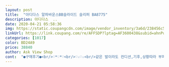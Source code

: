 ```yaml
---
layout: post 
title:  "아디다스 알파바운스BB슬라이드 슬리퍼 BA8775" 
description: 아디다스  ..
date: 2020-04-21 05:58:36 
img: https://static.coupangcdn.com/image/vendor_inventory/3a6d/238456c53b87207bb303f239e01258f5bef3ddbdb625429421d7c1c28e04.jpg 
linkUrl: https://link.coupang.com/re/AFFSDP?lptag=AF3600438&subid=ahnPublicAsk&pageKey=336098865&itemId=1072209644&vendorItemId=70532626683&traceid=V0-113-76817aa41930f6eb 
categories: [1017] 
color: BD24A9 
price: 38840 
author: Ask View Shop 
cont:  "●구매후기●<br/>♡*♡*♡<br/>♡☆♡☆<br/>같은 발이라도 컨디션,기후,상황따라 부피가 예민하게 늘어나거나 줄어들잖아요.<br/><br/>개인적으로 fit플랍보다 더 맘에들어요<br/>공동으로 신자고 샀지만<br/>그다음 장점은 신어봐야만 느낄수 있는 쿠션감 죽입니다.<br/><br/>그래서 신경써서 골랐죠.<br/><br/>그리고 부드럽게 잘 붙네요.<br/><br/>그리고 이쁜 슬리퍼 격에맞게 식구들은 일체 신지않고 딸 전용하기로했습니다.<br/><br/>너무 편하고 간지나네요.<br/><br/>두번째 발등 벌크로.<br/><br/>딸이 신으니 너무  예뻐서 그 케미 존중하기로 했어요.<br/><br/>떼었나 붙이면 되니 편해요.<br/><br/>또 발등이 붓거나 촉촉할때등 갑자기 상황따라 발볼이 뻑뻑한 날도 벌크로가 있으니 좋겠네요.<br/><br/>매우 만족합니다ㅎ<br/>바닥 색깔이 흰색이라 오염에 대한 부담 없지않지만 그래도 색상 이쁜게 너무 좋아요.<br/><br/>발등 부분의 찍찍이로 조절은 가능하나<br/>발바닥 부분이 푹신푹신해서 착용감이 아주 좋습니다<br/>사용하시는게 이쁘게 보입니다ㅎ<br/>슬리퍼 간지나고 튼튼하고 편합니다.<br/><br/>슬리퍼 자체가 디자인이 이뻐서<br/>신발이 갖출수 있는 모든 장점이 이 슬리퍼 안에 있어요.<br/><br/>역시 슬리퍼는 아디다스가 대세인거 같네요.<br/><br/>와.<br/>.<br/>정말 너무너무 폭신하고 편하고 맘에들어요<br/>왜 이제샀나몰라<br/>운동화 230<br/> -235신는데 사이즈도 너무꽉끼지않고 딱이네요<br/>이 슬리퍼 장점은 첫째 간지.<br/><br/>이 슬리퍼는 첫날부터 딸 발에 착감겨 외출나갔습니다.<br/><br/>이거 신고 딸은 일부러 내내 걸었어요.<br/><br/>일단 발등 볼이 넓어 고생인 분들 사이즈 걱정없이 넉넉히 넓이 조절해서 신기 편하고<br/>적당한 탄력 유지하면서 부드럽게 받쳐오는 바닥 쿠션 정말 좋아요.<br/><br/>정말 간지나고 예뻐요.<br/><br/>정말 애착하게 될거 같네요.<br/><br/>제품 자체의 디자인이 제일 이쁘기 떄문에<br/>조절이 무척 간편해요.<br/><br/>찍찍이를 끝까지 붙여서 사용해야<br/>특히 벌크로존이 넓어서 급히 펼쳤다 붙일때 굳이 면적 위아래 맞추려고 신경 쓰지않고 그냥<br/>평소 신으시는 사이즈보다 한사이즈 크게 주문하셔서<br/>한번 사면 은근 오래 신게 되는 슬리퍼.<br/><br/>현관에 두고 가볍게 나갈일 있을때 식구들<br/>♡*♡*♡<br/>♡☆♡☆<br/>같은 발이라도 컨디션,기후,상황따라 부피가 예민하게 늘어나거나 줄어들잖아요.<br/><br/>개인적으로 fit플랍보다 더 맘에들어요<br/>공동으로 신자고 샀지만<br/>그다음 장점은 신어봐야만 느낄수 있는 쿠션감 죽입니다.<br/><br/>그래서 신경써서 골랐죠.<br/><br/>그리고 부드럽게 잘 붙네요.<br/><br/>그리고 이쁜 슬리퍼 격에맞게 식구들은 일체 신지않고 딸 전용하기로했습니다.<br/><br/>너무 편하고 간지나네요.<br/><br/>두번째 발등 벌크로.<br/><br/>딸이 신으니 너무  예뻐서 그 케미 존중하기로 했어요.<br/><br/>떼었나 붙이면 되니 편해요.<br/><br/>또 발등이 붓거나 촉촉할때등 갑자기 상황따라 발볼이 뻑뻑한 날도 벌크로가 있으니 좋겠네요.<br/><br/>매우 만족합니다ㅎ<br/>바닥 색깔이 흰색이라 오염에 대한 부담 없지않지만 그래도 색상 이쁜게 너무 좋아요.<br/><br/>발등 부분의 찍찍이로 조절은 가능하나<br/>발바닥 부분이 푹신푹신해서 착용감이 아주 좋습니다<br/>사용하시는게 이쁘게 보입니다ㅎ<br/>슬리퍼 간지나고 튼튼하고 편합니다.<br/><br/>슬리퍼 자체가 디자인이 이뻐서<br/>신발이 갖출수 있는 모든 장점이 이 슬리퍼 안에 있어요.<br/><br/>역시 슬리퍼는 아디다스가 대세인거 같네요.<br/><br/>와.<br/>.<br/>정말 너무너무 폭신하고 편하고 맘에들어요<br/>왜 이제샀나몰라<br/>운동화 230<br/> -235신는데 사이즈도 너무꽉끼지않고 딱이네요<br/>이 슬리퍼 장점은 첫째 간지.<br/><br/>이 슬리퍼는 첫날부터 딸 발에 착감겨 외출나갔습니다.<br/><br/>이거 신고 딸은 일부러 내내 걸었어요.<br/><br/>일단 발등 볼이 넓어 고생인 분들 사이즈 걱정없이 넉넉히 넓이 조절해서 신기 편하고<br/>적당한 탄력 유지하면서 부드럽게 받쳐오는 바닥 쿠션 정말 좋아요.<br/><br/>정말 간지나고 예뻐요.<br/><br/>정말 애착하게 될거 같네요.<br/><br/>제품 자체의 디자인이 제일 이쁘기 떄문에<br/>조절이 무척 간편해요.<br/><br/>찍찍이를 끝까지 붙여서 사용해야<br/>특히 벌크로존이 넓어서 급히 펼쳤다 붙일때 굳이 면적 위아래 맞추려고 신경 쓰지않고 그냥<br/>평소 신으시는 사이즈보다 한사이즈 크게 주문하셔서<br/>한번 사면 은근 오래 신게 되는 슬리퍼.<br/><br/>현관에 두고 가볍게 나갈일 있을때 식구들<br/>♡*♡*♡<br/>♡☆♡☆<br/>같은 발이라도 컨디션,기후,상황따라 부피가 예민하게 늘어나거나 줄어들잖아요.<br/><br/>개인적으로 fit플랍보다 더 맘에들어요<br/>공동으로 신자고 샀지만<br/>그다음 장점은 신어봐야만 느낄수 있는 쿠션감 죽입니다.<br/><br/>그래서 신경써서 골랐죠.<br/><br/>그리고 부드럽게 잘 붙네요.<br/><br/>그리고 이쁜 슬리퍼 격에맞게 식구들은 일체 신지않고 딸 전용하기로했습니다.<br/><br/>너무 편하고 간지나네요.<br/><br/>두번째 발등 벌크로.<br/><br/>딸이 신으니 너무  예뻐서 그 케미 존중하기로 했어요.<br/><br/>떼었나 붙이면 되니 편해요.<br/><br/>또 발등이 붓거나 촉촉할때등 갑자기 상황따라 발볼이 뻑뻑한 날도 벌크로가 있으니 좋겠네요.<br/><br/>매우 만족합니다ㅎ<br/>바닥 색깔이 흰색이라 오염에 대한 부담 없지않지만 그래도 색상 이쁜게 너무 좋아요.<br/><br/>발등 부분의 찍찍이로 조절은 가능하나<br/>발바닥 부분이 푹신푹신해서 착용감이 아주 좋습니다<br/>사용하시는게 이쁘게 보입니다ㅎ<br/>슬리퍼 간지나고 튼튼하고 편합니다.<br/><br/>슬리퍼 자체가 디자인이 이뻐서<br/>신발이 갖출수 있는 모든 장점이 이 슬리퍼 안에 있어요.<br/><br/>역시 슬리퍼는 아디다스가 대세인거 같네요.<br/><br/>와.<br/>.<br/>정말 너무너무 폭신하고 편하고 맘에들어요<br/>왜 이제샀나몰라<br/>운동화 230<br/> -235신는데 사이즈도 너무꽉끼지않고 딱이네요<br/>이 슬리퍼 장점은 첫째 간지.<br/><br/>이 슬리퍼는 첫날부터 딸 발에 착감겨 외출나갔습니다.<br/><br/>이거 신고 딸은 일부러 내내 걸었어요.<br/><br/>일단 발등 볼이 넓어 고생인 분들 사이즈 걱정없이 넉넉히 넓이 조절해서 신기 편하고<br/>적당한 탄력 유지하면서 부드럽게 받쳐오는 바닥 쿠션 정말 좋아요.<br/><br/>정말 간지나고 예뻐요.<br/><br/>정말 애착하게 될거 같네요.<br/><br/>제품 자체의 디자인이 제일 이쁘기 떄문에<br/>조절이 무척 간편해요.<br/><br/>찍찍이를 끝까지 붙여서 사용해야<br/>특히 벌크로존이 넓어서 급히 펼쳤다 붙일때 굳이 면적 위아래 맞추려고 신경 쓰지않고 그냥<br/>평소 신으시는 사이즈보다 한사이즈 크게 주문하셔서<br/>한번 사면 은근 오래 신게 되는 슬리퍼.<br/><br/>현관에 두고 가볍게 나갈일 있을때 식구들<br/>" 
---
```


